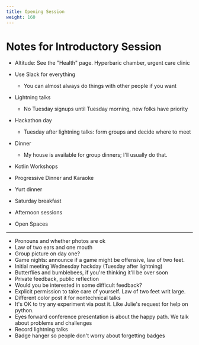 ```yaml
---
title: Opening Session
weight: 160
---
```


# Notes for Introductory Session

- Altitude: See the "Health" page. Hyperbaric chamber, urgent care clinic

- Use Slack for everything
  - You can almost always do things with other people if you want

- Lightning talks
  - No Tuesday signups until Tuesday morning, new folks have priority

- Hackathon day
  - Tuesday after lightning talks: form groups and decide where to meet

- Dinner
  - My house is available for group dinners; I'll usually do that.

- Kotlin Workshops

- Progressive Dinner and Karaoke

- Yurt dinner

- Saturday breakfast

- Afternoon sessions

- Open Spaces


________________________________________

- Pronouns and whether photos are ok
- Law of two ears and one mouth
- Group picture on day one?
- Game nights: announce if a game might be offensive, law of two feet.
- Initial meeting Wednesday hackday (Tuesday after lightning)
- Butterflies and bumblebees, if you're thinking it'll be over soon
- Private feedback, public reflection
- Would you be interested in some difficult feedback?
- Explicit permission to take care of yourself. Law of two feet writ large.
- Different color post it for nontechnical talks
- It's OK to try any experiment via post it. Like Julie's request for help on python.
- Eyes forward conference presentation is about the happy path. We talk about problems and challenges
- Record lightning talks
- Badge hanger so people don't worry about forgetting badges
